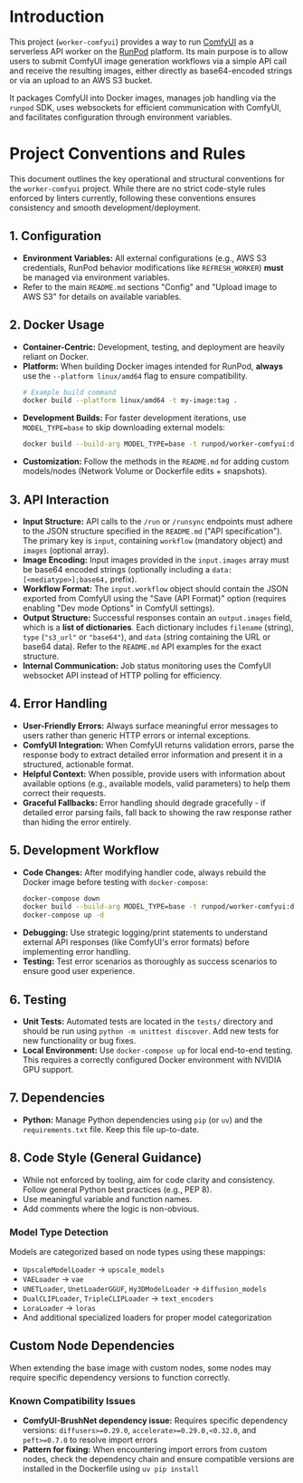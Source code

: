 # Introduction

This project (`worker-comfyui`) provides a way to run [ComfyUI](https://github.com/comfyanonymous/ComfyUI) as a serverless API worker on the [RunPod](https://www.runpod.io/) platform. Its main purpose is to allow users to submit ComfyUI image generation workflows via a simple API call and receive the resulting images, either directly as base64-encoded strings or via an upload to an AWS S3 bucket.

It packages ComfyUI into Docker images, manages job handling via the `runpod` SDK, uses websockets for efficient communication with ComfyUI, and facilitates configuration through environment variables.

# Project Conventions and Rules

This document outlines the key operational and structural conventions for the `worker-comfyui` project. While there are no strict code-style rules enforced by linters currently, following these conventions ensures consistency and smooth development/deployment.

## 1. Configuration

- **Environment Variables:** All external configurations (e.g., AWS S3 credentials, RunPod behavior modifications like `REFRESH_WORKER`) **must** be managed via environment variables.
- Refer to the main `README.md` sections "Config" and "Upload image to AWS S3" for details on available variables.

## 2. Docker Usage

- **Container-Centric:** Development, testing, and deployment are heavily reliant on Docker.
- **Platform:** When building Docker images intended for RunPod, **always** use the `--platform linux/amd64` flag to ensure compatibility.
  ```bash
  # Example build command
  docker build --platform linux/amd64 -t my-image:tag .
  ```
- **Development Builds:** For faster development iterations, use `MODEL_TYPE=base` to skip downloading external models:
  ```bash
  docker build --build-arg MODEL_TYPE=base -t runpod/worker-comfyui:dev .
  ```
- **Customization:** Follow the methods in the `README.md` for adding custom models/nodes (Network Volume or Dockerfile edits + snapshots).

## 3. API Interaction

- **Input Structure:** API calls to the `/run` or `/runsync` endpoints must adhere to the JSON structure specified in the `README.md` ("API specification"). The primary key is `input`, containing `workflow` (mandatory object) and `images` (optional array).
- **Image Encoding:** Input images provided in the `input.images` array must be base64 encoded strings (optionally including a `data:[<mediatype>];base64,` prefix).
- **Workflow Format:** The `input.workflow` object should contain the JSON exported from ComfyUI using the "Save (API Format)" option (requires enabling "Dev mode Options" in ComfyUI settings).
- **Output Structure:** Successful responses contain an `output.images` field, which is a **list of dictionaries**. Each dictionary includes `filename` (string), `type` (`"s3_url"` or `"base64"`), and `data` (string containing the URL or base64 data). Refer to the `README.md` API examples for the exact structure.
- **Internal Communication:** Job status monitoring uses the ComfyUI websocket API instead of HTTP polling for efficiency.

## 4. Error Handling

- **User-Friendly Errors:** Always surface meaningful error messages to users rather than generic HTTP errors or internal exceptions.
- **ComfyUI Integration:** When ComfyUI returns validation errors, parse the response body to extract detailed error information and present it in a structured, actionable format.
- **Helpful Context:** When possible, provide users with information about available options (e.g., available models, valid parameters) to help them correct their requests.
- **Graceful Fallbacks:** Error handling should degrade gracefully - if detailed error parsing fails, fall back to showing the raw response rather than hiding the error entirely.

## 5. Development Workflow

- **Code Changes:** After modifying handler code, always rebuild the Docker image before testing with `docker-compose`:
  ```bash
  docker-compose down
  docker build --build-arg MODEL_TYPE=base -t runpod/worker-comfyui:dev .
  docker-compose up -d
  ```
- **Debugging:** Use strategic logging/print statements to understand external API responses (like ComfyUI's error formats) before implementing error handling.
- **Testing:** Test error scenarios as thoroughly as success scenarios to ensure good user experience.

## 6. Testing

- **Unit Tests:** Automated tests are located in the `tests/` directory and should be run using `python -m unittest discover`. Add new tests for new functionality or bug fixes.
- **Local Environment:** Use `docker-compose up` for local end-to-end testing. This requires a correctly configured Docker environment with NVIDIA GPU support.

## 7. Dependencies

- **Python:** Manage Python dependencies using `pip` (or `uv`) and the `requirements.txt` file. Keep this file up-to-date.

## 8. Code Style (General Guidance)

- While not enforced by tooling, aim for code clarity and consistency. Follow general Python best practices (e.g., PEP 8).
- Use meaningful variable and function names.
- Add comments where the logic is non-obvious.

### **Model Type Detection**

Models are categorized based on node types using these mappings:

- `UpscaleModelLoader` → `upscale_models`
- `VAELoader` → `vae`
- `UNETLoader`, `UnetLoaderGGUF`, `Hy3DModelLoader` → `diffusion_models`
- `DualCLIPLoader`, `TripleCLIPLoader` → `text_encoders`
- `LoraLoader` → `loras`
- And additional specialized loaders for proper model categorization

## Custom Node Dependencies

When extending the base image with custom nodes, some nodes may require specific dependency versions to function correctly.

### **Known Compatibility Issues**

- **ComfyUI-BrushNet dependency issue:** Requires specific dependency versions: `diffusers>=0.29.0`, `accelerate>=0.29.0,<0.32.0`, and `peft>=0.7.0` to resolve import errors
- **Pattern for fixing:** When encountering import errors from custom nodes, check the dependency chain and ensure compatible versions are installed in the Dockerfile using `uv pip install`
